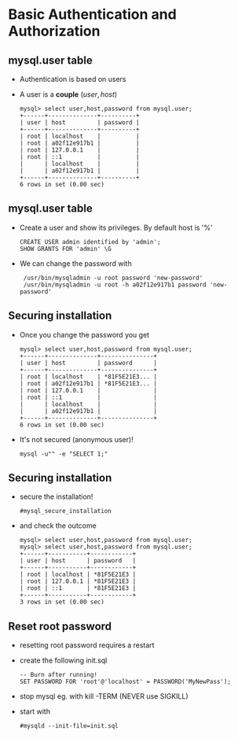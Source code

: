 # Basic Authentication and Authorization


## mysql.user table
  - Authentication is based on users
  - A user is a **couple** $(user, host)$ 
       
        mysql> select user,host,password from mysql.user;
        +------+--------------+----------+
        | user | host         | password |
        +------+--------------+----------+
        | root | localhost    |          |
        | root | a02f12e917b1 |          |
        | root | 127.0.0.1    |          |
        | root | ::1          |          |
        |      | localhost    |          |
        |      | a02f12e917b1 |          |
        +------+--------------+----------+
        6 rows in set (0.00 sec)


## mysql.user table
  - Create a user and show its privileges. By default host is '%'
  
        CREATE USER admin identified by 'admin';
        SHOW GRANTS FOR 'admin' \G   

  - We can change the password with
  
         /usr/bin/mysqladmin -u root password 'new-password'
         /usr/bin/mysqladmin -u root -h a02f12e917b1 password 'new-password'


## Securing installation

  - Once you change the password you get
  
        mysql> select user,host,password from mysql.user;
        +------+--------------+---------------+
        | user | host         | password      |
        +------+--------------+---------------+
        | root | localhost    | *81F5E21E3... |
        | root | a02f12e917b1 | *81F5E21E3... |
        | root | 127.0.0.1    |               |
        | root | ::1          |               |
        |      | localhost    |               |
        |      | a02f12e917b1 |               |
        +------+--------------+---------------+
        6 rows in set (0.00 sec)

  - It's not secured (anonymous user)!
  
        mysql -u"" -e "SELECT 1;"
  

## Securing installation
  - secure the installation!
  
        #mysql_secure_installation
  
  - and check the outcome
  
        mysql> select user,host,password from mysql.user;                                                                                                                                                       mysql> select user,host,password from mysql.user;
        +------+-----------+------------+
        | user | host      | password   |
        +------+-----------+------------+
        | root | localhost | *81F5E21E3 |
        | root | 127.0.0.1 | *81F5E21E3 |
        | root | ::1       | *81F5E21E3 |
        +------+-----------+------------+
        3 rows in set (0.00 sec)


## Reset root password

  - resetting root password requires a restart
  - create the following init.sql
    
        -- Burn after running!
        SET PASSWORD FOR 'root'@'localhost' = PASSWORD('MyNewPass');

  - stop mysql eg. with kill -TERM (NEVER use SIGKILL)
  - start with 
  
        #mysqld --init-file=init.sql
        

